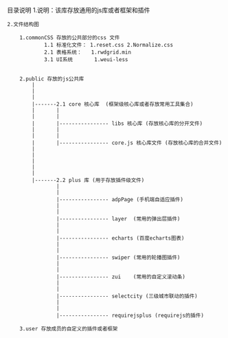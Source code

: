 目录说明
	1.说明：该库存放通用的js库或者框架和插件

	2.文件结构图

		1.commonCSS 存放的公共部分的css 文件
				1.1 标准化文件： 1.reset.css 2.Normalize.css
 				2.1 表格系统：   1.rwdgrid.min
 				3.1 UI系统       1.weui-less


 		2.public 存放的js公共库	
 			|
 			|
 			|
 			|-------2.1 core 核心库  (框架级核心库或者存放常用工具集合)
 			|		|		
 			|		|
 			|		|---------------- libs 核心库 (存放核心库的分开文件)
 			|		|
 			|		|
 			|		|---------------- core.js 核心库文件 (存放核心库的合并文件)
 			|
 			|
 			|
 			|
 			|
 			|-------2.2 plus 库 (用于存放插件级文件)
 			        |
 			        |
 			        |---------------- adpPage (手机端自适应插件)
 			        |
 			        |
 			        |---------------- layer  (常用的弹出层插件)
 			        |
 			        |
 			        |---------------- echarts (百度echarts图表)
 			        |
 			        |
 			        |---------------- swiper (常用的轮播图插件)
 			        |
 			        |
 			        |---------------- zui	 (常用的自定义滚动条)
 			        |
 			        |
 			        |---------------- selectcity (三级城市联动的插件)
 			        |
 			        |
 			        |---------------- requirejsplus (requirejs的插件)	

 		3.user 存放成员的自定义的插件或者框架


 		        